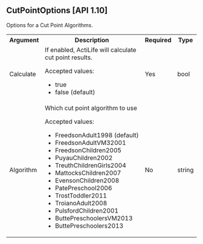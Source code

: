 ## CutPointOptions [API 1.10]

Options for a Cut Point Algorithms.

<table>
  <tr>
    <th>Argument</th>
    <th>Description</th>
    <th>Required</th>
    <th>Type</th>
  </tr>
  <tr>
    <td>Calculate</td>
    <td>If enabled, ActiLife will calculate cut point results.
        <p>Accepted values:</p>
        <ul>
            <li>true</li>
            <li>false (default)</li>
		</ul>
    </td>
    <td>Yes</td>
    <td>bool</td>
  </tr>
  <tr>
    <td>Algorithm</td>
    <td>Which cut point algorithm to use
        <p>Accepted values:</p>
        <ul>
            <li>FreedsonAdult1998 (default)</li>
            <li>FreedsonAdultVM32001</li>
            <li>FreedsonChildren2005</li>
            <li>PuyauChildren2002</li>
            <li>TreuthChildrenGirls2004</li>
            <li>MattocksChildren2007</li>
            <li>EvensonChildren2008</li>
            <li>PatePreschool2006</li>
            <li>TrostToddler2011</li>
            <li>TroianoAdult2008</li>
            <li>PulsfordChildren2001</li>
            <li>ButtePreschoolersVM2013</li>
            <li>ButtePreschoolers2013</li>
		</ul>
    </td>
    <td>No</td>
    <td>string</td>
  </tr>
</table>
